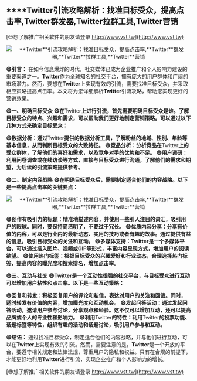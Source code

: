 ## ****Twitter**引流攻略解析：找准目标受众，提高点击率,**Twitter**群发器,**Twitter**拉群工具,**Twitter**营销**

[😍想了解推广相关软件的朋友请登录 http://www.vst.tw](http://www.vst.tw)

 <center><img src="https://vst.tw/MP4/tuiguang/png/6.png" alt="**Twitter**引流攻略解析：找准目标受众，提高点击率,**Twitter**群发器,**Twitter**拉群工具,**Twitter**营销"></center>

**😄引言：**
在如今信息爆炸的时代，社交媒体已成为企业推广和个人影响力建设的重要渠道之一。**Twitter**作为全球知名的社交平台，拥有庞大的用户群体和广阔的市场潜力。然而，要想在**Twitter**上实现有效的引流，需要找准目标受众，并采取相应策略提高点击率。本文将为您详细解析**Twitter**引流攻略，帮助您实现更好的营销效果。

**😄一、明确目标受众**
**😄在**Twitter**上进行引流，首先需要明确目标受众是谁。了解目标受众的特点、兴趣和需求，可以帮助我们更好地制定营销策略。可以通过以下几种方式来确定目标受众：**

**😄数据分析：通过**Twitter**提供的数据分析工具，了解粉丝的地域、性别、年龄等基本信息，从而判断目标受众的大致特征。**
**😄竞品分析：分析竞品在**Twitter**上的受众群体，了解他们的喜好和需求，以及竞争对手的优势和不足。**
**😄用户调研：利用问卷调查或在线访谈等方式，直接与目标受众进行沟通，了解他们的需求和期望，为后续的引流策略提供参考。**

**😄二、制定内容战略**
**😄在明确目标受众后，需要制定适合他们的内容战略。以下是一些提高点击率的关键要点：**

 <center><img src="https://vst.tw/MP4/tuiguang/png/7.png" alt="**Twitter**引流攻略解析：找准目标受众，提高点击率,**Twitter**群发器,**Twitter**拉群工具,**Twitter**营销"></center>

**😄创作有吸引力的标题：精准地描述内容，并使用一些引人注目的词汇，吸引用户的眼球。同时，要保持简洁明了，不要过于冗长。**
**😄优质内容分享：分享有价值的内容，可以是行业内的最新动态、实用的技巧或者有趣的故事。通过提供有益的信息，吸引目标受众的关注和互动。**
**😄多媒体支持：**Twitter**是一个多媒体平台，可以通过插入图片、视频或GIF等形式，丰富内容呈现方式，增加用户的阅读欲望。**
**😄使用热门标签：根据目标受众的兴趣爱好和行业动态，合理选择热门标签，提高内容的曝光度和搜索排名，增加点击率。**

**😄三、互动与社交**
**😄**Twitter**是一个互动性很强的社交平台，与目标受众进行互动可以增加用户粘性和点击率。以下是一些互动策略：**

**😄回复和转发：积极回复用户的评论和私信，表达对用户的关注和回馈。同时，适时转发有价值的内容，增加曝光度和互动机会。**
**😄发起问答活动：通过发起问答活动，邀请用户参与讨论，分享观点和经验。这不仅可以增加互动，还可以提高品牌或个人的专业性和影响力。**
**😄利用**Twitter**的特性：利用**Twitter**的投票功能、话题标签等特性，组织有趣的活动和话题讨论，吸引用户参与和互动。**

**😄结语：**
通过找准目标受众，制定适合他们的内容战略，并与他们进行互动，可以在**Twitter**上实现有效的引流。然而，需要注意的是，**Twitter**是一个开放的平台，要遵守相关规定和法律法规，尊重用户的隐私和权益。只有在合规的前提下，才能更好地利用**Twitter**进行引流，实现企业推广和个人影响力的增长。

[😍想了解推广相关软件的朋友请登录 http://www.vst.tw](http://www.vst.tw)



